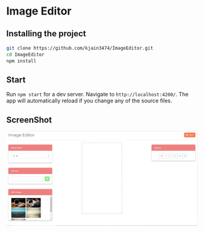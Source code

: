 # Image Editor

## Installing the project

```bash
git clone https://github.com/kjain3474/ImageEditor.git
cd ImageEditor
npm install
```
## Start

Run `npm start` for a dev server. Navigate to `http://localhost:4200/`. The app will automatically reload if you change any of the source files.

## ScreenShot
![image](Capture.JPG)

